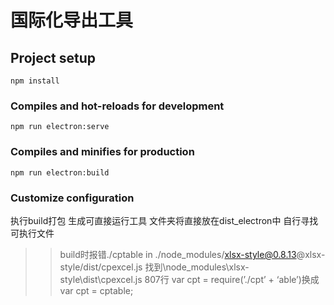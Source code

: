 # 国际化导出工具

## Project setup
```
npm install
```

### Compiles and hot-reloads for development
```
npm run electron:serve
```

### Compiles and minifies for production
```
npm run electron:build
```

### Customize configuration
执行build打包 生成可直接运行工具 文件夹将直接放在dist_electron中 自行寻找可执行文件
>>build时报错./cptable in ./node_modules/xlsx-style@0.8.13@xlsx-style/dist/cpexcel.js  找到\node_modules\xlsx-style\dist\cpexcel.js 807行 var cpt = require(’./cpt’ + ‘able’)换成var cpt = cptable;
